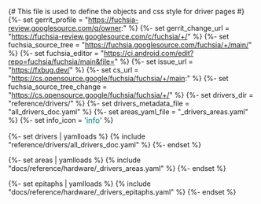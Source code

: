 {# This file is used to define the objects and css style for driver pages #}
{%- set gerrit_profile = "https://fuchsia-review.googlesource.com/q/owner:" %}
{%- set gerrit_change_url = "https://fuchsia-review.googlesource.com/c/fuchsia/+/" %}
{%- set fuchsia_source_tree = "https://fuchsia.googlesource.com/fuchsia/+/main/" %}
{%- set fuchsia_editor = "https://ci.android.com/edit?repo=fuchsia/fuchsia/main&file=" %}
{%- set issue_url = "https://fxbug.dev/" %}
{%- set cs_url = "https://cs.opensource.google/fuchsia/fuchsia/+/main:" %}
{%- set fuchsia_source_tree_change = "https://cs.opensource.google/fuchsia/fuchsia/+/" %}
{%- set drivers_dir = "reference/drivers/" %}
{%- set drivers_metadata_file = "all_drivers_doc.yaml" %}
{%- set areas_yaml_file = "_drivers_areas.yaml" %}
{%- set info_icon = '<span class="material-icons" style="font-size: 1.1em;color:#007b83;vertical-align: top;">info</span>' %}

{%- set drivers | yamlloads %}
{% include "reference/drivers/all_drivers_doc.yaml" %}
{%- endset %}

{%- set areas | yamlloads %}
{% include "docs/reference/hardware/_drivers_areas.yaml" %}
{%- endset %}

{%- set epitaphs | yamlloads %}
{% include "docs/reference/hardware/_drivers_epitaphs.yaml" %}
{%- endset %}

<style>
.comma-list {
  display: inline;
  list-style: none;
  padding: 0px;
}

.comma-list li {
  display: inline;
}

.comma-list li::after {
  content: ", ";
}

.comma-list li:last-child::after {
    content: "";
}

table {
  text-overflow: ellipsis;
}


.checkbox-div {
  display:inline-block;
  padding-top: 3px;
  padding-right: 2px;
  padding-bottom: 3px;
  padding-left: 2px;
}

.checkbox-div input {
  margin-right: 1px;
  margin-left: 5px;
}

.checkbox-div input+label {
  font-size: 90%;
}

.form-checkbox button {
  font-size: 80%;
}

.col-key {
  width:1px;white-space:nowrap;
}

.note {

}
.edit-buttons {
  display:inline-block;
  width:100%;
}

.edit-buttons-left {
  float: left;
  margin-left: 20%;
}

.edit-buttons-right {
  float: right;
  margin-right: 20%;
}

.see-rfcs {
  display:inline-block;
  width:100%;
}

</style>